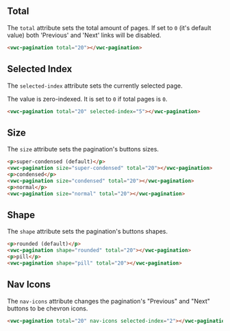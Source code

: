 ## Total

The `total` attribute sets the total amount of pages. If set to `0` (it's default value) both 'Previous' and 'Next' links will be disabled.

```html preview
<vwc-pagination total="20"></vwc-pagination>
```

## Selected Index

The `selected-index` attribute sets the currently selected page.

<vwc-note connotation="information">
  <vwc-icon slot="icon" name="info-line" label="Note:"></vwc-icon>

The value is zero-indexed. It is set to `0` if total pages is `0`.

</vwc-note>

```html preview
<vwc-pagination total="20" selected-index="5"></vwc-pagination>
```

## Size

The `size` attribute sets the pagination's buttons sizes.

```html preview
<p>super-condensed (default)</p>
<vwc-pagination size="super-condensed" total="20"></vwc-pagination>
<p>condensed</p>
<vwc-pagination size="condensed" total="20"></vwc-pagination>
<p>normal</p>
<vwc-pagination size="normal" total="20"></vwc-pagination>
```

## Shape

The `shape` attribute sets the pagination's buttons shapes.

```html preview
<p>rounded (default)</p>
<vwc-pagination shape="rounded" total="20"></vwc-pagination>
<p>pill</p>
<vwc-pagination shape="pill" total="20"></vwc-pagination>
```

## Nav Icons

The `nav-icons` attribute changes the pagination's "Previous" and "Next" buttons to be chevron icons.

```html preview
<vwc-pagination total="20" nav-icons selected-index="2"></vwc-pagination>
```
